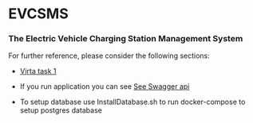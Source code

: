 # EVCSMS

###  The Electric Vehicle Charging Station Management System
For further reference, please consider the following sections:

* [Virta task 1](https://bitbucket.org/neocard/virta-task-1/src/master/)
  

* If you run application you can see [See Swagger api](http://localhost:8090/swagger-ui/index.html?configUrl=/v3/api-docs/swagger-config#/)


* To setup database use InstallDatabase.sh to run docker-compose to setup postgres database